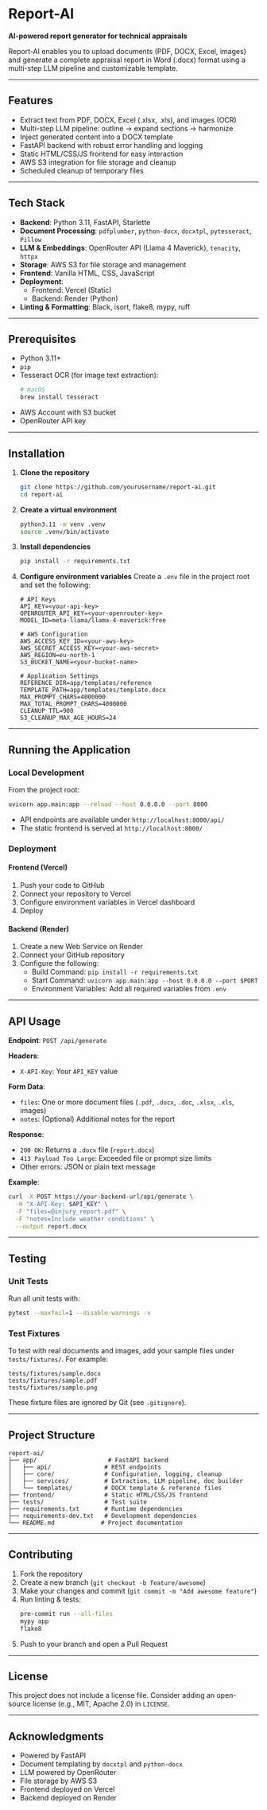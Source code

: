 # Report-AI

**AI-powered report generator for technical appraisals**

Report-AI enables you to upload documents (PDF, DOCX, Excel, images) and generate a complete appraisal report in Word (.docx) format using a multi-step LLM pipeline and customizable template.

---

## Features

- Extract text from PDF, DOCX, Excel (.xlsx, .xls), and images (OCR)
- Multi-step LLM pipeline: outline → expand sections → harmonize
- Inject generated content into a DOCX template
- FastAPI backend with robust error handling and logging
- Static HTML/CSS/JS frontend for easy interaction
- AWS S3 integration for file storage and cleanup
- Scheduled cleanup of temporary files

---

## Tech Stack

- **Backend**: Python 3.11, FastAPI, Starlette
- **Document Processing**: `pdfplumber`, `python-docx`, `docxtpl`, `pytesseract`, `Pillow`
- **LLM & Embeddings**: OpenRouter API (Llama 4 Maverick), `tenacity`, `httpx`
- **Storage**: AWS S3 for file storage and management
- **Frontend**: Vanilla HTML, CSS, JavaScript
- **Deployment**:
  - Frontend: Vercel (Static)
  - Backend: Render (Python)
- **Linting & Formatting**: Black, isort, flake8, mypy, ruff

---

## Prerequisites

- Python 3.11+
- `pip`
- Tesseract OCR (for image text extraction):
  ```bash
  # macOS
  brew install tesseract
  ```
- AWS Account with S3 bucket
- OpenRouter API key

---

## Installation

1. **Clone the repository**
   ```bash
   git clone https://github.com/yourusername/report-ai.git
   cd report-ai
   ```

2. **Create a virtual environment**
   ```bash
   python3.11 -m venv .venv
   source .venv/bin/activate
   ```

3. **Install dependencies**
   ```bash
   pip install -r requirements.txt
   ```

4. **Configure environment variables**
   Create a `.env` file in the project root and set the following:
   ```dotenv
   # API Keys
   API_KEY=<your-api-key>
   OPENROUTER_API_KEY=<your-openrouter-key>
   MODEL_ID=meta-llama/llama-4-maverick:free

   # AWS Configuration
   AWS_ACCESS_KEY_ID=<your-aws-key>
   AWS_SECRET_ACCESS_KEY=<your-aws-secret>
   AWS_REGION=eu-north-1
   S3_BUCKET_NAME=<your-bucket-name>

   # Application Settings
   REFERENCE_DIR=app/templates/reference
   TEMPLATE_PATH=app/templates/template.docx
   MAX_PROMPT_CHARS=4000000
   MAX_TOTAL_PROMPT_CHARS=4000000
   CLEANUP_TTL=900
   S3_CLEANUP_MAX_AGE_HOURS=24
   ```

---

## Running the Application

### Local Development

From the project root:
```bash
uvicorn app.main:app --reload --host 0.0.0.0 --port 8000
```

- API endpoints are available under `http://localhost:8000/api/`
- The static frontend is served at `http://localhost:8000/`

### Deployment

#### Frontend (Vercel)
1. Push your code to GitHub
2. Connect your repository to Vercel
3. Configure environment variables in Vercel dashboard
4. Deploy

#### Backend (Render)
1. Create a new Web Service on Render
2. Connect your GitHub repository
3. Configure the following:
   - Build Command: `pip install -r requirements.txt`
   - Start Command: `uvicorn app.main:app --host 0.0.0.0 --port $PORT`
   - Environment Variables: Add all required variables from `.env`

---

## API Usage

**Endpoint**: `POST /api/generate`

**Headers**:
- `X-API-Key`: Your `API_KEY` value

**Form Data**:
- `files`: One or more document files (`.pdf`, `.docx`, `.doc`, `.xlsx`, `.xls`, images)
- `notes`: (Optional) Additional notes for the report

**Response**:
- `200 OK`: Returns a `.docx` file (`report.docx`)
- `413 Payload Too Large`: Exceeded file or prompt size limits
- Other errors: JSON or plain text message

**Example**:
```bash
curl -X POST https://your-backend-url/api/generate \
  -H "X-API-Key: $API_KEY" \
  -F "files=@injury_report.pdf" \
  -F "notes=Include weather conditions" \
  --output report.docx
```

---

## Testing

### Unit Tests

Run all unit tests with:
```bash
pytest --maxfail=1 --disable-warnings -v
```

### Test Fixtures

To test with real documents and images, add your sample files under `tests/fixtures/`. For example:
```
tests/fixtures/sample.docx
tests/fixtures/sample.pdf
tests/fixtures/sample.png
```
These fixture files are ignored by Git (see `.gitignore`).

---

## Project Structure

```
report-ai/
├── app/                    # FastAPI backend
│   ├── api/               # REST endpoints
│   ├── core/              # Configuration, logging, cleanup
│   ├── services/          # Extraction, LLM pipeline, doc builder
│   └── templates/         # DOCX template & reference files
├── frontend/              # Static HTML/CSS/JS frontend
├── tests/                 # Test suite
├── requirements.txt       # Runtime dependencies
├── requirements-dev.txt   # Development dependencies
└── README.md             # Project documentation
```

---

## Contributing

1. Fork the repository
2. Create a new branch (`git checkout -b feature/awesome`)
3. Make your changes and commit (`git commit -m "Add awesome feature"`)
4. Run linting & tests:
   ```bash
   pre-commit run --all-files
   mypy app
   flake8
   ```
5. Push to your branch and open a Pull Request

---

## License

This project does not include a license file. Consider adding an open-source license (e.g., MIT, Apache 2.0) in `LICENSE`.

---

## Acknowledgments

- Powered by FastAPI
- Document templating by `docxtpl` and `python-docx`
- LLM powered by OpenRouter
- File storage by AWS S3
- Frontend deployed on Vercel
- Backend deployed on Render
